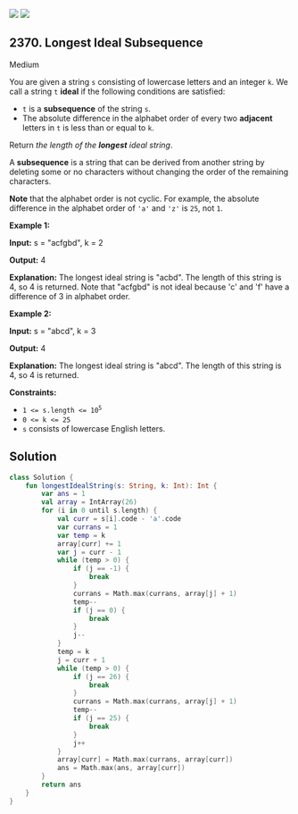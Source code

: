 [![](https://img.shields.io/github/stars/javadev/LeetCode-in-Kotlin?label=Stars&style=flat-square)](https://github.com/javadev/LeetCode-in-Kotlin)
[![](https://img.shields.io/github/forks/javadev/LeetCode-in-Kotlin?label=Fork%20me%20on%20GitHub%20&style=flat-square)](https://github.com/javadev/LeetCode-in-Kotlin/fork)

## 2370\. Longest Ideal Subsequence

Medium

You are given a string `s` consisting of lowercase letters and an integer `k`. We call a string `t` **ideal** if the following conditions are satisfied:

*   `t` is a **subsequence** of the string `s`.
*   The absolute difference in the alphabet order of every two **adjacent** letters in `t` is less than or equal to `k`.

Return _the length of the **longest** ideal string_.

A **subsequence** is a string that can be derived from another string by deleting some or no characters without changing the order of the remaining characters.

**Note** that the alphabet order is not cyclic. For example, the absolute difference in the alphabet order of `'a'` and `'z'` is `25`, not `1`.

**Example 1:**

**Input:** s = "acfgbd", k = 2

**Output:** 4

**Explanation:** The longest ideal string is "acbd". The length of this string is 4, so 4 is returned. Note that "acfgbd" is not ideal because 'c' and 'f' have a difference of 3 in alphabet order.

**Example 2:**

**Input:** s = "abcd", k = 3

**Output:** 4

**Explanation:** The longest ideal string is "abcd". The length of this string is 4, so 4 is returned.

**Constraints:**

*   <code>1 <= s.length <= 10<sup>5</sup></code>
*   `0 <= k <= 25`
*   `s` consists of lowercase English letters.

## Solution

```kotlin
class Solution {
    fun longestIdealString(s: String, k: Int): Int {
        var ans = 1
        val array = IntArray(26)
        for (i in 0 until s.length) {
            val curr = s[i].code - 'a'.code
            var currans = 1
            var temp = k
            array[curr] += 1
            var j = curr - 1
            while (temp > 0) {
                if (j == -1) {
                    break
                }
                currans = Math.max(currans, array[j] + 1)
                temp--
                if (j == 0) {
                    break
                }
                j--
            }
            temp = k
            j = curr + 1
            while (temp > 0) {
                if (j == 26) {
                    break
                }
                currans = Math.max(currans, array[j] + 1)
                temp--
                if (j == 25) {
                    break
                }
                j++
            }
            array[curr] = Math.max(currans, array[curr])
            ans = Math.max(ans, array[curr])
        }
        return ans
    }
}
```